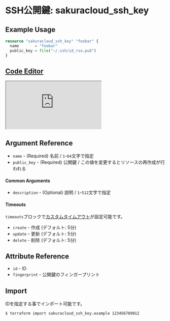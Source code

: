 # SSH公開鍵: sakuracloud_ssh_key

## Example Usage

```tf
resource "sakuracloud_ssh_key" "foobar" {
  name       = "foobar"
  public_key = file("~/.ssh/id_rsa.pub")
}
```

<div class="editor">

<h2><a href="https://zouen-alpha.usacloud.jp/#resource/ssh_key" target="_blank" rel="noopener noreferrer">Code Editor</a></h2>

<iframe src="https://zouen-alpha.usacloud.jp/#resource/ssh_key"></iframe>

</div>


## Argument Reference

* `name` - (Required) 名前 / `1`-`64`文字で指定
* `public_key` - (Required) 公開鍵 / この値を変更するとリソースの再作成が行われる

#### Common Arguments

* `description` - (Optional) 説明 / `1`-`512`文字で指定

#### Timeouts

`timeouts`ブロックで[カスタムタイムアウト](https://www.terraform.io/docs/configuration/resources.html#operation-timeouts)が設定可能です。  

* `create` - 作成 (デフォルト: 5分)
* `update` - 更新 (デフォルト: 5分)
* `delete` - 削除 (デフォルト: 5分)

## Attribute Reference

* `id` - ID
* `fingerprint` - 公開鍵のフィンガープリント

## Import

IDを指定する事でインポート可能です。

```bash
$ terraform import sakuracloud_ssh_key.example 123456789012
```